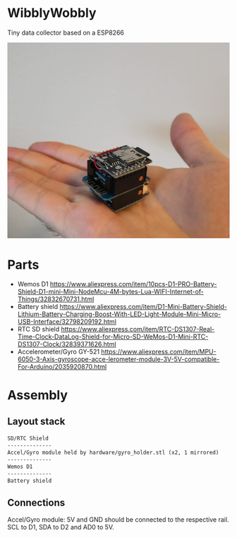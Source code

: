 # WibblyWobbly
Tiny data collector based on a ESP8266

![](images/device.png)

# Parts

* Wemos D1 https://www.aliexpress.com/item/10pcs-D1-PRO-Battery-Shield-D1-mini-Mini-NodeMcu-4M-bytes-Lua-WIFI-Internet-of-Things/32832670731.html
* Battery shield https://www.aliexpress.com/item/D1-Mini-Battery-Shield-Lithium-Battery-Charging-Boost-With-LED-Light-Module-Mini-Micro-USB-Interface/32798209192.html
* RTC SD shield https://www.aliexpress.com/item/RTC-DS1307-Real-Time-Clock-DataLog-Shield-for-Micro-SD-WeMos-D1-Mini-RTC-DS1307-Clock/32839371626.html
* Accelerometer/Gyro GY-521 https://www.aliexpress.com/item/MPU-6050-3-Axis-gyroscope-acce-lerometer-module-3V-5V-compatible-For-Arduino/2035920870.html

# Assembly

## Layout stack

    SD/RTC Shield
    --------------
    Accel/Gyro module held by hardware/gyro_holder.stl (x2, 1 mirrored)
    --------------
    Wemos D1
    --------------
    Battery shield
    
## Connections

Accel/Gyro module: 5V and GND should be connected to the respective rail. SCL to D1, SDA to D2 and AD0 to 5V.
